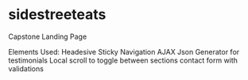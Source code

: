sidestreeteats
==============

Capstone Landing Page 

Elements Used: 
    Headesive Sticky Navigation
    AJAX Json Generator for testimonials
    Local scroll to toggle between sections
    contact form with validations
    

    
